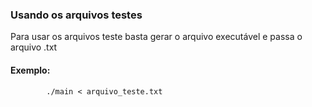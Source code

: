  ### Usando os arquivos testes
 
 Para usar os arquivos teste basta gerar o arquivo executável e passa o arquivo .txt
 <br>
 #### Exemplo:
            ./main < arquivo_teste.txt     